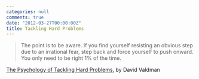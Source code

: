 ```yaml
---
categories: null
comments: true
date: "2012-03-27T00:00:00Z"
title: Tackling Hard Problems
---
```


> The point is to be aware. If you find yourself resisting an obvious step due to
> an irrational fear, step back and force yourself to push onward. You only need
> to be right 1% of the time.

[The Psychology of Tackling Hard Problems](http://davidvaldman.com/post/20027940591/psychofhardproblems),
by David Valdman
